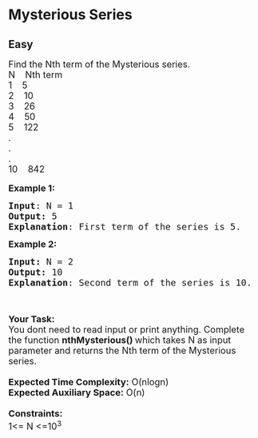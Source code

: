 # Mysterious Series
## Easy
<div class="problems_problem_content__Xm_eO"><p><span style="font-size:18px">Find the Nth term of the Mysterious series.<br>
N&nbsp;&nbsp; &nbsp;Nth term<br>
1&nbsp;&nbsp; &nbsp;5<br>
2&nbsp;&nbsp; &nbsp;10<br>
3&nbsp;&nbsp; &nbsp;26<br>
4&nbsp;&nbsp; &nbsp;50<br>
5&nbsp;&nbsp; &nbsp;122<br>
.<br>
.<br>
.<br>
10&nbsp;&nbsp; &nbsp;842</span><br>
<br>
<span style="font-size:18px"><strong>Example 1:</strong></span></p>

<pre><span style="font-size:18px"><strong>Input</strong>: N = 1
<strong>Output:</strong>&nbsp;5&nbsp;
<strong>Explanation</strong>: First term of the series is 5.
</span></pre>

<p><span style="font-size:18px"><strong>Example 2:</strong></span></p>

<pre><span style="font-size:18px"><strong>Input: </strong>N = 2
<strong>Output:&nbsp;</strong>10
<strong>Explanation</strong>: Second term of the series is 10. 

</span></pre>

<p><br>
<span style="font-size:18px"><strong>Your Task:&nbsp;&nbsp;</strong><br>
You dont need to read input or print anything. Complete the function <strong>nthMysterious()&nbsp;</strong>which takes N&nbsp;as input parameter and returns the Nth term of the Mysterious series.<br>
<br>
<strong>Expected Time Complexity:</strong> O(nlogn)<br>
<strong>Expected Auxiliary Space:</strong> O(n)<br>
<br>
<strong>Constraints:</strong><br>
1&lt;= N&nbsp;&lt;=10<sup>3</sup></span></p>
</div>